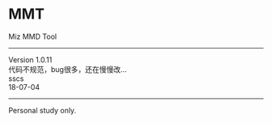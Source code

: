 # MMT
<head>Miz MMD Tool</head>
<hr/>
<p>Version 1.0.11
<br/>
代码不规范，bug很多，还在慢慢改…
<br/>
sscs
<br/>
18-07-04</p>
<hr/>
<p>Personal study only.</p>

